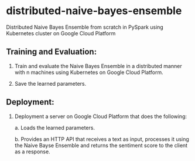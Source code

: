 # distributed-naive-bayes-ensemble
Distributed Naive Bayes Ensemble from scratch in PySpark using Kubernetes cluster on Google Cloud Platform

## Training and Evaluation:

1. Train and evaluate the Naive Bayes Ensemble in a distributed manner with n machines using Kubernetes on Google Cloud Platform.

2. Save the learned parameters.


## Deployment:
1. Deployment a server on Google Cloud Platform that does the following:

   a. Loads the learned parameters.

   b. Provides an HTTP API that receives a text as input, processes it using the Naive Bayse Ensemble and returns the sentiment score to the client as a response.
